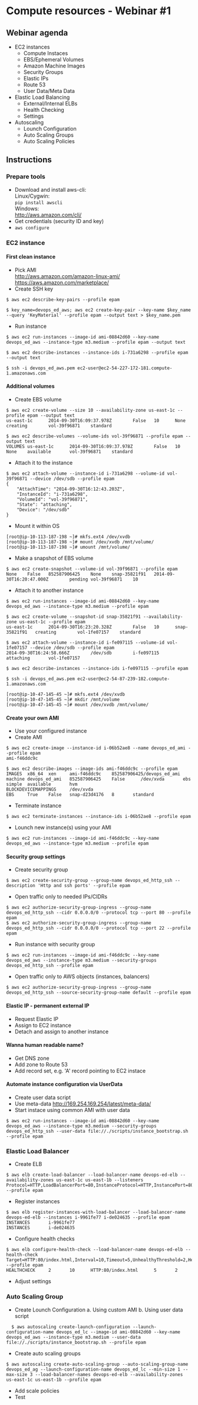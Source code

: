 # Compute resources - Webinar #1
## Webinar agenda
* EC2 instances
  * Compute Instaces
  * EBS/Ephemeral Volumes
  * Amazon Machine Images
  * Security Groups
  * Elastic IPs
  * Route 53
  * User Data/Meta Data
* Elastic Load Balancing
  * External/Internal ELBs
  * Health Checking
  * Settings
* Autoscaling
  * Lounch Configuration
  * Auto Scaling Groups
  * Auto Scaling Policies

## Instructions
### Prepare tools
* Download and install aws-cli:  
  Linux/Cygwin:  
    ```pip install awscli```  
  Windows:  
    http://aws.amazon.com/cli/
* Get credentials (security ID and key)
* ```aws configure```

### EC2 instance
#### First clean instance
* Pick AMI  
http://aws.amazon.com/amazon-linux-ami/  
https://aws.amazon.com/marketplace/  
* Create SSH key

```
$ aws ec2 describe-key-pairs --profile epam

$ key_name=devops_ed_aws; aws ec2 create-key-pair --key-name $key_name --query 'KeyMaterial' --profile epam --output text > $key_name.pem
```
* Run instance

```
$ aws ec2 run-instances --image-id ami-08842d60 --key-name devops_ed_aws --instance-type m3.medium --profile epam --output text

$ aws ec2 describe-instances --instance-ids i-731a6298 --profile epam --output text

$ ssh -i devops_ed_aws.pem ec2-user@ec2-54-227-172-181.compute-1.amazonaws.com
```

#### Additional volumes
* Create EBS volume

```
$ aws ec2 create-volume --size 10 --availability-zone us-east-1c --profile epam --output text
us-east-1c      2014-09-30T16:09:37.978Z        False   10      None    creating        vol-39f96871    standard

$ aws ec2 describe-volumes --volume-ids vol-39f96871 --profile epam --output text
VOLUMES us-east-1c      2014-09-30T16:09:37.978Z        False   10      None    available       vol-39f96871    standard
```

* Attach it to the instance

```
$ aws ec2 attach-volume --instance-id i-731a6298 --volume-id vol-39f96871 --device /dev/sdb --profile epam
{
    "AttachTime": "2014-09-30T16:12:43.203Z",
    "InstanceId": "i-731a6298",
    "VolumeId": "vol-39f96871",
    "State": "attaching",
    "Device": "/dev/sdb"
}

```
* Mount it within OS

```
[root@ip-10-113-187-198 ~]# mkfs.ext4 /dev/xvdb
[root@ip-10-113-187-198 ~]# mount /dev/xvdb /mnt/volume/
[root@ip-10-113-187-198 ~]# umount /mnt/volume/

```
* Make a snapshot of EBS volume

```
$ aws ec2 create-snapshot --volume-id vol-39f96871 --profile epam
None    False   852587906425    None    snap-35821f91   2014-09-30T16:20:47.000Z        pending vol-39f96871    10

```
* Attach it to another instance

```
$ aws ec2 run-instances --image-id ami-08842d60 --key-name devops_ed_aws --instance-type m3.medium --profile epam

$ aws ec2 create-volume --snapshot-id snap-35821f91 --availability-zone us-east-1c --profile epam
us-east-1c      2014-09-30T16:23:20.328Z        False   10      snap-35821f91   creating        vol-1fe07157    standard

$ aws ec2 attach-volume --instance-id i-fe097115 --volume-id vol-1fe07157 --device /dev/sdb --profile epam
2014-09-30T16:24:58.666Z        /dev/sdb        i-fe097115      attaching       vol-1fe07157

$ aws ec2 describe-instances --instance-ids i-fe097115 --profile epam

$ ssh -i devops_ed_aws.pem ec2-user@ec2-54-87-239-182.compute-1.amazonaws.com

[root@ip-10-47-145-45 ~]# mkfs.ext4 /dev/xvdb
[root@ip-10-47-145-45 ~]# mkdir /mnt/volume
[root@ip-10-47-145-45 ~]# mount /dev/xvdb /mnt/volume/

```

#### Create your own AMI
* Use your configured instance
* Create AMI

```
$ aws ec2 create-image --instance-id i-06b52ae8 --name devops_ed_ami --profile epam
ami-f46ddc9c

$ aws ec2 describe-images --image-ids ami-f46ddc9c --profile epam
IMAGES  x86_64  xen     ami-f46ddc9c    852587906425/devops_ed_ami      machine devops_ed_ami   852587906425    False      /dev/xvda       ebs     simple  available       hvm
BLOCKDEVICEMAPPINGS     /dev/xvda
EBS     True    False   snap-d23d4176   8       standard

```
* Terminate instance

```
$ aws ec2 terminate-instances --instance-ids i-06b52ae8 --profile epam
```
* Lounch new instance(s) using your AMI

```
$ aws ec2 run-instances --image-id ami-f46ddc9c --key-name devops_ed_aws --instance-type m3.medium --profile epam
```

#### Security group settings
* Create security group

```
$ aws ec2 create-security-group --group-name devops_ed_http_ssh --description 'Http and ssh ports' --profile epam
```
* Open traffic only to needed IPs/CIDRs

```
$ aws ec2 authorize-security-group-ingress --group-name devops_ed_http_ssh --cidr 0.0.0.0/0 --protocol tcp --port 80 --profile epam
$ aws ec2 authorize-security-group-ingress --group-name devops_ed_http_ssh --cidr 0.0.0.0/0 --protocol tcp --port 22 --profile epam
```
* Run instance with security group

```
$ aws ec2 run-instances --image-id ami-f46ddc9c --key-name devops_ed_aws --instance-type m3.medium --security-groups devops_ed_http_ssh --profile epam
```
* Open traffic only to AWS objects (instances, balancers)

```
$ aws ec2 authorize-security-group-ingress --group-name devops_ed_http_ssh --source-security-group-name default --profile epam
```

#### Elastic IP - permanent external IP
* Request Elastic IP
* Assign to EC2 instance
* Detach and assign to another instance

#### Wanna human readable name?
* Get DNS zone
* Add zone to Route 53
* Add record set, e.g. 'A' record pointing to EC2 instace

#### Automate instance configuration via UserData
* Create user data script
* Use meta-data
http://169.254.169.254/latest/meta-data/
* Start instace using common AMI with user data

```
$ aws ec2 run-instances --image-id ami-08842d60 --key-name devops_ed_aws --instance-type m3.medium --security-groups devops_ed_http_ssh --user-data file://./scripts/instance_bootstrap.sh --profile epam
```

### Elastic Load Balancer
* Create ELB

```
$ aws elb create-load-balancer --load-balancer-name devops-ed-elb --availability-zones us-east-1c us-east-1b --listeners Protocol=HTTP,LoadBalancerPort=80,InstanceProtocol=HTTP,InstancePort=80  --profile epam

```
* Register instances

```
$ aws elb register-instances-with-load-balancer --load-balancer-name devops-ed-elb --instances i-9961fe77 i-de024635 --profile epam
INSTANCES       i-9961fe77
INSTANCES       i-de024635
```

* Configure health checks

```
$ aws elb configure-health-check --load-balancer-name devops-ed-elb --health-check Target=HTTP:80/index.html,Interval=10,Timeout=5,UnhealthyThreshold=2,HealthyThreshold=2 --profile epam
HEALTHCHECK     2       10      HTTP:80/index.html      5       2
```
* Adjust settings

### Auto Scaling Group
* Create Lounch Configuration
  a. Using custom AMI
  b. Using user data script

```
  $ aws autoscaling create-launch-configuration --launch-configuration-name devops_ed_lc --image-id ami-08842d60 --key-name devops_ed_aws --instance-type m3.medium --user-data file://./scripts/instance_bootstrap.sh --profile epam
```

* Create auto scaling groups

```
$ aws autoscaling create-auto-scaling-group --auto-scaling-group-name devops_ed_ag --launch-configuration-name devops_ed_lc --min-size 1 --max-size 3 --load-balancer-names devops-ed-elb --availability-zones us-east-1c us-east-1b --profile epam
```
* Add scale policies
* Test